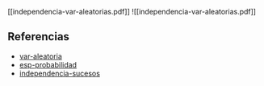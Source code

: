 [[independencia-var-aleatorias.pdf]]
![[independencia-var-aleatorias.pdf]]

## Referencias
- [var-aleatoria](./var-aleatoria.md)
- [esp-probabilidad](./esp-probabilidad.md)
- [independencia-sucesos](./independencia-sucesos.md)
